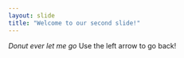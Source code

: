 ```yaml
---
layout: slide
title: "Welcome to our second slide!"
---
```

*Donut ever let me go*
Use the left arrow to go back!
